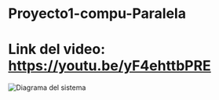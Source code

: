 # Proyecto1-compu-Paralela

# Link del video: https://youtu.be/yF4ehttbPRE
![Diagrama del sistema](images/imagen_2025-09-03_232059562.png)
